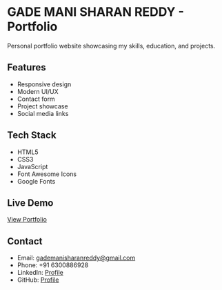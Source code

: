 # GADE MANI SHARAN REDDY - Portfolio

Personal portfolio website showcasing my skills, education, and projects.

## Features

- Responsive design
- Modern UI/UX
- Contact form
- Project showcase
- Social media links

## Tech Stack

- HTML5
- CSS3
- JavaScript
- Font Awesome Icons
- Google Fonts

## Live Demo

[View Portfolio](https://your-vercel-url.vercel.app)

## Contact

- Email: [gademanisharanreddy@gmail.com](mailto:gademanisharanreddy@gmail.com)
- Phone: +91 6300886928
- LinkedIn: [Profile](https://www.linkedin.com/in/g-mani-sharan-reddy-b2b702351)
- GitHub: [Profile](https://github.com/manisharan-deep)